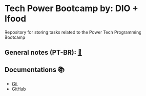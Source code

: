 # Tech Power Bootcamp  by: DIO + Ifood 

Repository for storing tasks related to the Power Tech Programming Bootcamp

## General notes (PT-BR): [📝](https://docs.google.com/document/d/1KAcBYqbrZOv8YcGRKsiVlquUj2721mcfR9IdD-HZBmQ/edit?usp=sharing)

## Documentations 📚
- [Git](https://git-scm.com/doc)
- [GitHub](https://docs.github.com/pt)
